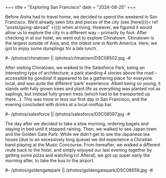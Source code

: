 +++
title = "Exploring San Francisco"
date = "2024-08-25"
+++

Before Aisha had to travel home, we decided to spend the weekend in San Francisco. We’d already seen bits and pieces of the city (see [here]({{< ref "posts/going-abroad" >}})) when arriving. However, we figured it would allow us to explore the city in a different way – primarily by foot.  After checking in at our hotel, we went out to explore Chinatown. Chinatown is the largest outside of Asia, and, the oldest one in North America. Here, we got to enjoy some dumplings for a late lunch.

#- /photos/chinatown || /photos/chinatown/DSC08502.jpg -#

After visiting Chinatown, we walked to the Salesforce Park, being an interesting type of architecture; a park standing 4 stories above the road – accessible by gondola! It appeared to be a gathering place for everyone local, and was quite the different ‘park’ experience. Albeit being so young, it stands with fully grown trees and plant life as everything was planted not as saplings, but instead fully grown trees (which had to be transported up there…). This was more or less our first day in San Francisco, and the evening concluded with drinks at a local rooftop bar.

#- /photos/salesforce || /photos/salesforce/DSC08597.jpg -#

The day after we decided to take a slow morning, ordering bagels and staying in bed until it stopped raining. Then, we walked to see Japan town and the Golden Gate Park. While we didn’t get to see the Japanese tea house (due to an excessively long queue) we did experience a Christian band playing at the Music Concourse. From hereafter, we walked a different route back to the hotel, and simply enjoyed our last evening together by getting some pizza and watching tv! Afterall, we got up super early the morning after, to take the bus to the airport.



#- /photos/goldengatepark || /photos/goldengatepark/DSC08659.jpg -#

